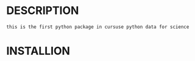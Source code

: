 # DESCRIPTION
    this is the first python package in cursuse python data for science

# INSTALLION

